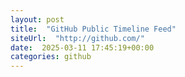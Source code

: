 ```yaml
---
layout: post
title:  "GitHub Public Timeline Feed"
siteUrl:  "http://github.com/"
date:  2025-03-11 17:45:19+00:00
categories: github
---
```

